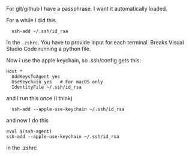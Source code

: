 For git/github I have a passphrase. I want it automatically loaded.

For a while I did this

```
  ssh-add ~/.ssh/id_rsa
```

In the `.zshrc`. You have to provide input for each terminal.
Breaks Visual Studio Code running a python file.

Now i use the apple keychain, so .ssh/config gets this:
  
```
Host *
  AddKeysToAgent yes
  UseKeychain yes   # For macOS only
  IdentityFile ~/.ssh/id_rsa
```

and I run this once (I think)

```
  ssh-add --apple-use-keychain ~/.ssh/id_rsa
```

and now I do this

```
eval $(ssh-agent)
ssh-add --apple-use-keychain ~/.ssh/id_rsa
```

in the .zshrc